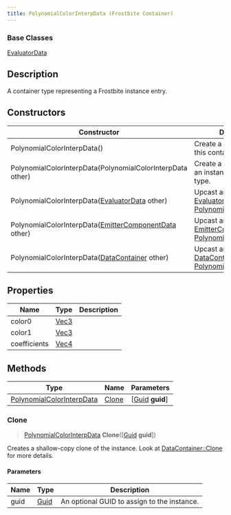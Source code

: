 ```yaml
---
title: PolynomialColorInterpData (Frostbite Container)
---
```

### Base Classes

[EvaluatorData](EvaluatorData)

## Description

A container type representing a Frostbite instance entry.

## Constructors

| Constructor                                                                          | Description                                                                                                                               |
| ------------------------------------------------------------------------------------ | ----------------------------------------------------------------------------------------------------------------------------------------- |
| PolynomialColorInterpData()                                                          | Create a new instance of this container type.                                                                                             |
| PolynomialColorInterpData(PolynomialColorInterpData other)                           | Create a reference copy of an instance of the same type.                                                                                  |
| PolynomialColorInterpData([EvaluatorData](EvaluatorData) other)                      | Upcast an instance of type [EvaluatorData](EvaluatorData) to [PolynomialColorInterpData](PolynomialColorInterpData).                      |
| PolynomialColorInterpData([EmitterComponentData](EmitterComponentData) other)        | Upcast an instance of type [EmitterComponentData](EmitterComponentData) to [PolynomialColorInterpData](PolynomialColorInterpData).        |
| PolynomialColorInterpData([DataContainer](/vext/ref/cls/shr/datacontainer) other) | Upcast an instance of type [DataContainer](/vext/ref/cls/shr/datacontainer) to [PolynomialColorInterpData](PolynomialColorInterpData). |

## Properties

| Name         | Type                              | Description |
| ------------ | --------------------------------- | ----------- |
| color0       | [Vec3](/vext/ref/cls/shr/Vec3) |             |
| color1       | [Vec3](/vext/ref/cls/shr/Vec3) |             |
| coefficients | [Vec4](/vext/ref/cls/shr/Vec4) |             |

## Methods

| Type                                                   | Name            | Parameters                                     |
| ------------------------------------------------------ | --------------- | ---------------------------------------------- |
| [PolynomialColorInterpData](PolynomialColorInterpData) | [Clone](#clone) | \[[Guid](/vext/ref/cls/shr/guid) **guid**\] |

### Clone

> [PolynomialColorInterpData](PolynomialColorInterpData) **Clone**(\[[Guid](/vext/ref/cls/shr/guid) **guid**\])

Creates a shallow-copy clone of the instance. Look at [DataContainer::Clone](/vext/ref/cls/shr/datacontainer#clone) for more details.

#### Parameters

| Name | Type         | Description                                 |
| ---- | ------------ | ------------------------------------------- |
| guid | [Guid](Guid) | An optional GUID to assign to the instance. |
